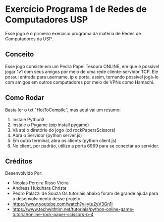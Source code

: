 # Exercício Programa 1 de Redes de Computadores USP
Esse jogo é o primeiro exercício programa da matéria de Redes de Computadores da USP.

## Conceito
Esse jogo consiste em um Pedra Papel Tesoura ONLINE, em que é possível jogar 1v1 com seus amigos por
meio de uma rede cliente-servidor TCP.
Ele possui entrada para username, ip e porta, assim, tornando possível jogá-lo com amigos em outros
computadores por meio de VPNs como Hamachi.

## Como Rodar
Basta ler o txt "HotToCompile", mas aqui vai um resumo:
1. Instale Python3
2. Instale o Pygame (pip install pygame)
3. Vá até o diretório do jogo (cd rockPapersScissors)
4. Abra o Servidor (python server.js)
5. Em outro terminal, abra os clients (python client.js)
6. No client, por padrão, utilize a porta 6969 para se conectar ao servidor.

## Créditos
Desenvolvido Por:
- Nicolas Pereira Risso Vieira
- Andreas Hukuhara Christe
- Pedro Palazzi de Souza
Os tutoriais abaixo foram de grande ajuda para o desenvolvimento desse projeto:
- https://www.youtube.com/watch?v=ytu2yV3Gn1I
- https://www.techwithtim.net/tutorials/python-online-game-tutorial/online-rock-paper-scissors-p-4
